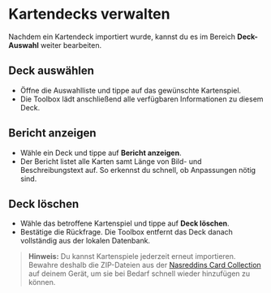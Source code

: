 # Kartendecks verwalten

Nachdem ein Kartendeck importiert wurde, kannst du es im Bereich **Deck-Auswahl** weiter bearbeiten.

## Deck auswählen

* Öffne die Auswahlliste und tippe auf das gewünschte Kartenspiel.
* Die Toolbox lädt anschließend alle verfügbaren Informationen zu diesem Deck.

## Bericht anzeigen

* Wähle ein Deck und tippe auf **Bericht anzeigen**.
* Der Bericht listet alle Karten samt Länge von Bild- und Beschreibungstext auf. So erkennst du schnell, ob Anpassungen nötig sind.

## Deck löschen

* Wähle das betroffene Kartenspiel und tippe auf **Deck löschen**.
* Bestätige die Rückfrage. Die Toolbox entfernt das Deck danach vollständig aus der lokalen Datenbank.

> **Hinweis:** Du kannst Kartenspiele jederzeit erneut importieren. Bewahre deshalb die ZIP-Dateien aus der [Nasreddins Card Collection](https://github.com/hesspet/Nasreddins-Card-Collection) auf deinem Gerät, um sie bei Bedarf schnell wieder hinzufügen zu können.
